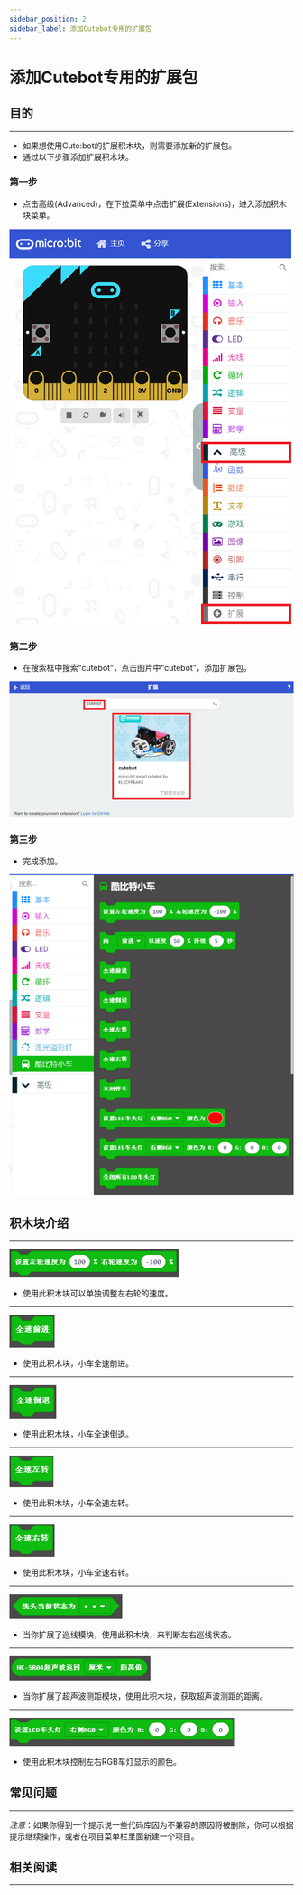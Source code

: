 ```yaml
---
sidebar_position: 2
sidebar_label: 添加Cutebot专用的扩展包
---
```


# 添加Cutebot专用的扩展包

## 目的
- - - - -
- 如果想使用Cute:bot的扩展积木块，则需要添加新的扩展包。
- 通过以下步骤添加扩展积木块。

### 第一步

- 点击高级(Advanced)，在下拉菜单中点击扩展(Extensions)，进入添加积木块菜单。

![](./images/cutebot-pk-1.png)

### 第二步

- 在搜索框中搜索“cutebot”，点击图片中“cutebot”，添加扩展包。

![](./images/cutebot-pk-11.png)

### 第三步

- 完成添加。

![](./images/cutebot-pk-2.png)

## 积木块介绍
---

![](./images/cutebot-pk-3.png)

- 使用此积木块可以单独调整左右轮的速度。

---

![](./images/cutebot-pk-4.png)

- 使用此积木块，小车全速前进。

---

![](./images/cutebot-pk-5.png)

- 使用此积木块，小车全速倒退。

---
![](./images/cutebot-pk-6.png)

- 使用此积木块，小车全速左转。

---
![](./images/cutebot-pk-7.png)

- 使用此积木块，小车全速右转。

---
![](./images/cutebot-pk-8.png)

- 当你扩展了巡线模块，使用此积木块，来判断左右巡线状态。

---
![](./images/cutebot-pk-9.png)

- 当你扩展了超声波测距模块，使用此积木块，获取超声波测距的距离。

---
![](./images/cutebot-pk-10.png)

- 使用此积木块控制左右RGB车灯显示的颜色。


## 常见问题
---
*注意*：如果你得到一个提示说一些代码库因为不兼容的原因将被删除，你可以根据提示继续操作，或者在项目菜单栏里面新建一个项目。
## 相关阅读
---
